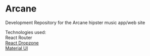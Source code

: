 # Arcane

Development Repository for the Arcane hipster music app/web site

Technologies used:  
React Router  
[React Dropzone](http://okonet.ru/react-dropzone/)  
[Material UI](http://www.material-ui.com/#/)
